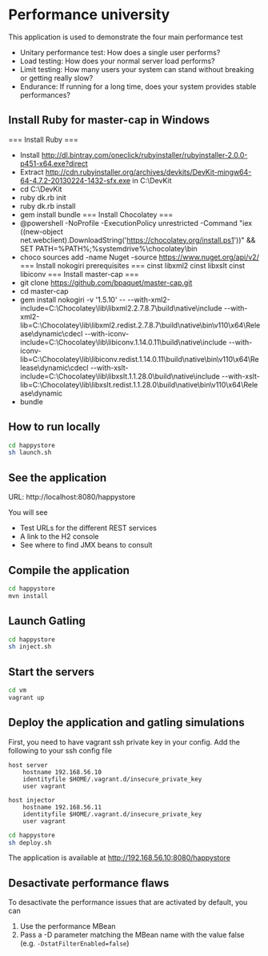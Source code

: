 Performance university
======================

This application is used to demonstrate the four main performance test
* Unitary performance test: How does a single user performs?
* Load testing: How does your normal server load performs?
* Limit testing: How many users your system can stand without breaking or getting really slow?
* Endurance: If running for a long time, does your system provides stable performances?

Install Ruby for master-cap in Windows
--------------------------------------
=== Install Ruby ===
* Install http://dl.bintray.com/oneclick/rubyinstaller/rubyinstaller-2.0.0-p451-x64.exe?direct
* Extract http://cdn.rubyinstaller.org/archives/devkits/DevKit-mingw64-64-4.7.2-20130224-1432-sfx.exe in C:\DevKit
* cd C:\DevKit
* ruby dk.rb init
* ruby dk.rb install
* gem install bundle
=== Install Chocolatey ===
* @powershell -NoProfile -ExecutionPolicy unrestricted -Command "iex ((new-object net.webclient).DownloadString('https://chocolatey.org/install.ps1'))" && SET PATH=%PATH%;%systemdrive%\chocolatey\bin
* choco sources add -name Nuget -source https://www.nuget.org/api/v2/
=== Install nokogiri prerequisites ===
cinst libxml2
cinst libxslt
cinst libiconv
=== Install master-cap ===
* git clone https://github.com/bpaquet/master-cap.git
* cd master-cap
* gem install nokogiri -v '1.5.10' -- --with-xml2-include=C:\Chocolatey\lib\libxml2.2.7.8.7\build\native\include --with-xml2-lib=C:\Chocolatey\lib\libxml2.redist.2.7.8.7\build\native\bin\v110\x64\Release\dynamic\cdecl --with-iconv-include=C:\Chocolatey\lib\libiconv.1.14.0.11\build\native\include --with-iconv-lib=C:\Chocolatey\lib\libiconv.redist.1.14.0.11\build\native\bin\v110\x64\Release\dynamic\cdecl --with-xslt-include=C:\Chocolatey\lib\libxslt.1.1.28.0\build\native\include --with-xslt-lib=C:\Chocolatey\lib\libxslt.redist.1.1.28.0\build\native\bin\v110\x64\Release\dynamic
* bundle

How to run locally
------------------
~~~bash
cd happystore
sh launch.sh
~~~

See the application
-------------------

URL: http://localhost:8080/happystore

You will see
* Test URLs for the different REST services
* A link to the H2 console
* See where to find JMX beans to consult

Compile the application
-----------------------
~~~bash
cd happystore
mvn install
~~~

Launch Gatling
--------------
~~~bash
cd happystore
sh inject.sh
~~~

Start the servers
-------------------
~~~bash
cd vm
vagrant up
~~~

Deploy the application and gatling simulations
----------------------------------------------

First, you need to have vagrant ssh private key in your config. Add the following to your ssh config file
~~~
host server
	hostname 192.168.56.10
	identityfile $HOME/.vagrant.d/insecure_private_key
	user vagrant
	
host injector
	hostname 192.168.56.11
	identityfile $HOME/.vagrant.d/insecure_private_key
	user vagrant
~~~

~~~bash
cd happystore
sh deploy.sh
~~~

The application is available at http://192.168.56.10:8080/happystore

Desactivate performance flaws
-----------------------------
To desactivate the performance issues that are activated by default, you can
1. Use the performance MBean
2. Pass a -D parameter matching the MBean name with the value false (e.g. `-DstatFilterEnabled=false`)
